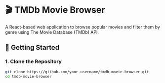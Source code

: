 # 🎬 TMDb Movie Browser

A React-based web application to browse popular movies and filter them by genre using The Movie Database (TMDb) API.

## 🚀 Getting Started

### 1. Clone the Repository

```bash
git clone https://github.com/your-username/tmdb-movie-browser.git
cd tmdb-movie-browser
```
